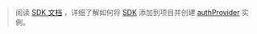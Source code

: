 <!-- markdownlint-disable MD041-->

> 阅读 [SDK 文档](/graph/sdks/sdks-overview) ，详细了解如何将 [SDK](/graph/sdks/sdk-installation) 添加到项目并创建 [authProvider](/graph/sdks/choose-authentication-providers) 实例。
